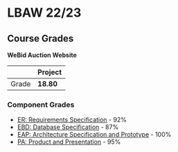 # LBAW 22/23

## Course Grades

**WeBid Auction Website**

| | Project|
| --- | --- |
| Grade | **18.80** | 

### Component Grades
- [ER: Requirements Specification](https://github.com/oliveira002/FEUP-LBAW/blob/main/ER.md) - 92%
- [EBD: Database Specification](https://github.com/oliveira002/FEUP-LBAW/blob/main/EBD.md) - 87%
- [EAP: Architecture Specification and Prototype](https://github.com/oliveira002/FEUP-LBAW/blob/main/EAP.md) - 100%
- [PA: Product and Presentation](https://github.com/oliveira002/FEUP-LBAW/blob/main/PA.md) - 95%

